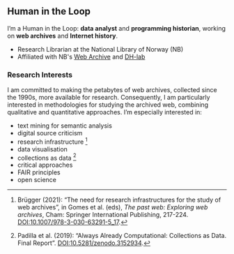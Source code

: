 ## Human in the Loop
I’m a Human in the Loop: **data analyst** and **programming historian**, working on **web archives** and **Internet history**.
- Research Librarian at the National Library of Norway (NB)
- Affiliated with NB's [Web Archive](https://www.nb.no/samlingen/nettarkivet/forskning/) and [DH-lab](https://dh.nb.no/)

### Research Interests
I am committed to making the petabytes of web archives, collected since the 1990s, more available for research. Consequently, I am particularly interested in methodologies for studying the archived web, combining qualitative and quantitative approaches.
I’m especially interested in:
- text mining for semantic analysis
- digital source criticism
- research infrastructure [^1]
- data visualisation
- collections as data [^2]
- critical approaches
- FAIR principles
- open science

[^1]: Brügger (2021): “The need for research infrastructures for the study of web archives”, in Gomes et al. (eds), *The past web: Exploring web archives*, Cham: Springer International Publishing, 217-224. [DOI:10.1007/978-3-030-63291-5_17](https://doi.org/10.4324/9781003224495-5).
[^2]: Padilla et al. (2019): “Always Already Computational: Collections as Data. Final Report”. [DOI:10.5281/zenodo.3152934](https://doi.org/10.5281/zenodo.3152934).
